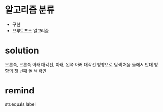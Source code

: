 # 알고리즘 분류
* 구현
* 브루트포스 알고리즘

# solution
오른쪽, 오른쪽 아래 대각선, 아래, 왼쪽 아래 대각선 방향으로 탐색
처음 돌에서 반대 방향의 첫 번째 돌 색 확인

# remind
str.equals
label
